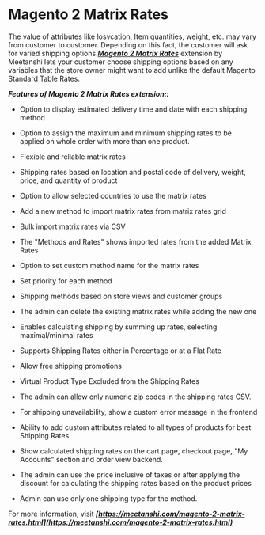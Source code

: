 # Magento 2 Matrix Rates

The value of attributes like losvcation, Item quantities, weight, etc. may vary from customer to customer. Depending on this fact, the customer will ask for varied shipping options.***[Magento 2 Matrix Rates](https://meetanshi.com/magento-2-matrix-rates.html)***  extension by Meetanshi lets your customer choose shipping options based on any variables that the store owner might want to add unlike the default Magento Standard Table Rates.

***Features of Magento 2 Matrix Rates extension::***

* Option to display estimated delivery time and date with each shipping method

* Option to assign the maximum and minimum shipping rates to be applied on whole order with more than one product.

* Flexible and reliable matrix rates

* Shipping rates based on location and postal code of delivery, weight, price, and quantity of product

* Option to allow selected countries to use the matrix rates

* Add a new method to import matrix rates from matrix rates grid

* Bulk import matrix rates via CSV

* The "Methods and Rates" shows imported rates from the added Matrix Rates

* Option to set custom method name for the matrix rates

* Set priority for each method

* Shipping methods based on store views and customer groups

* The admin can delete the existing matrix rates while adding the new one

* Enables calculating shipping by summing up rates, selecting maximal/minimal rates

* Supports Shipping Rates either in Percentage or at a Flat Rate

* Allow free shipping promotions

* Virtual Product Type Excluded from the Shipping Rates

* The admin can allow only numeric zip codes in the shipping rates CSV.

* For shipping unavailability, show a custom error message in the frontend

* Ability to add custom attributes related to all types of products for best Shipping Rates

* Show calculated shipping rates on the cart page, checkout page, "My Accounts" section and order view backend.

* The admin can use the price inclusive of taxes or after applying the discount for calculating the shipping rates based on the product prices

* Admin can use only one shipping type for the method.

For more information, visit ***[https://meetanshi.com/magento-2-matrix-rates.html](https://meetanshi.com/magento-2-matrix-rates.html)***
